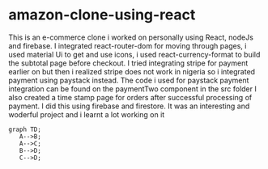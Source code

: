 # amazon-clone-using-react
This is an e-commerce clone i worked on personally using React, nodeJs and firebase.
I integrated react-router-dom for moving through pages, i used material Ui to get and use icons, i used react-currency-format to build the subtotal page before
checkout.
I tried integrating stripe for payment earlier on but then i realized stripe does not work in nigeria so i integrated payment using paystack instead.
The code i used for paystack payment integration can be found on the paymentTwo component in the src folder
I also created a time stamp page for orders after successful processing of payment. I did this using firebase and firestore.
It was an interesting and woderful project and i learnt a lot working on it

```mermaid
graph TD;
   A-->B;
   A-->C;
   B-->D;
   C-->D;
```
